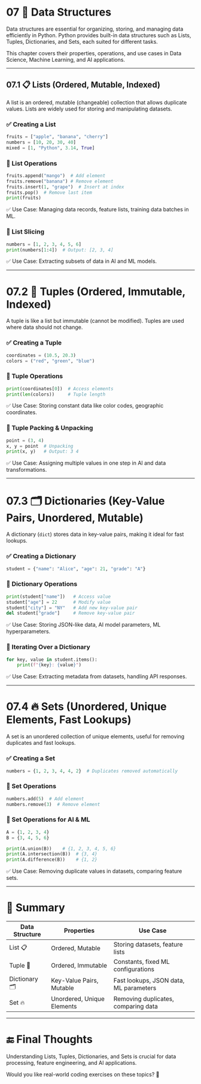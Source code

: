 # 07 🎒 Data Structures  

Data structures are essential for organizing, storing, and managing data efficiently in Python. Python provides built-in data structures such as Lists, Tuples, Dictionaries, and Sets, each suited for different tasks.  

This chapter covers their properties, operations, and use cases in Data Science, Machine Learning, and AI applications.

---

## 07.1 📋 Lists (Ordered, Mutable, Indexed)  

A list is an ordered, mutable (changeable) collection that allows duplicate values. Lists are widely used for storing and manipulating datasets.

### ✅ Creating a List

```python
fruits = ["apple", "banana", "cherry"]
numbers = [10, 20, 30, 40]
mixed = [1, "Python", 3.14, True]
```

### 🔹 List Operations

```python
fruits.append("mango")  # Add element
fruits.remove("banana") # Remove element
fruits.insert(1, "grape")  # Insert at index
fruits.pop()  # Remove last item
print(fruits)
```

✅ Use Case: Managing data records, feature lists, training data batches in ML.

### 🔹 List Slicing

```python
numbers = [1, 2, 3, 4, 5, 6]
print(numbers[1:4])  # Output: [2, 3, 4]
```

✅ Use Case: Extracting subsets of data in AI and ML models.

---

# 07.2 📌 Tuples (Ordered, Immutable, Indexed)  

A tuple is like a list but immutable (cannot be modified). Tuples are used where data should not change.

### ✅ Creating a Tuple

```python
coordinates = (10.5, 20.3)
colors = ("red", "green", "blue")
```

### 🔹 Tuple Operations

```python
print(coordinates[0])  # Access elements
print(len(colors))     # Tuple length
```

✅ Use Case: Storing constant data like color codes, geographic coordinates.

### 🔹 Tuple Packing & Unpacking

```python
point = (3, 4)
x, y = point  # Unpacking
print(x, y)   # Output: 3 4
```

✅ Use Case: Assigning multiple values in one step in AI and data transformations.

---

# 07.3 🗂️ Dictionaries (Key-Value Pairs, Unordered, Mutable)  

A dictionary (`dict`) stores data in key-value pairs, making it ideal for fast lookups.

### ✅ Creating a Dictionary

```python
student = {"name": "Alice", "age": 21, "grade": "A"}
```

### 🔹 Dictionary Operations

```python
print(student["name"])   # Access value
student["age"] = 22      # Modify value
student["city"] = "NY"   # Add new key-value pair
del student["grade"]     # Remove key-value pair
```

✅ Use Case: Storing JSON-like data, AI model parameters, ML hyperparameters.

### 🔹 Iterating Over a Dictionary

```python
for key, value in student.items():
    print(f"{key}: {value}")
```

✅ Use Case: Extracting metadata from datasets, handling API responses.

---

# 07.4 🔥 Sets (Unordered, Unique Elements, Fast Lookups)  

A set is an unordered collection of unique elements, useful for removing duplicates and fast lookups.

### ✅ Creating a Set

```python
numbers = {1, 2, 3, 4, 4, 2}  # Duplicates removed automatically
```

### 🔹 Set Operations

```python
numbers.add(5)  # Add element
numbers.remove(3)  # Remove element
```

### 🔹 Set Operations for AI & ML

```python
A = {1, 2, 3, 4}
B = {3, 4, 5, 6}

print(A.union(B))    # {1, 2, 3, 4, 5, 6}
print(A.intersection(B))  # {3, 4}
print(A.difference(B))    # {1, 2}
```

✅ Use Case: Removing duplicate values in datasets, comparing feature sets.

---

# 🚀 Summary

| Data Structure | Properties | Use Case |
|----------------|--------------|--------------|
| List  📋 | Ordered, Mutable | Storing datasets, feature lists |
| Tuple 📌 | Ordered, Immutable | Constants, fixed ML configurations |
| Dictionary 🗂️ | Key-Value Pairs, Mutable | Fast lookups, JSON data, ML parameters |
| Set 🔥 | Unordered, Unique Elements | Removing duplicates, comparing data |

---

# 🔚 Final Thoughts

Understanding Lists, Tuples, Dictionaries, and Sets is crucial for data processing, feature engineering, and AI applications.

Would you like real-world coding exercises on these topics? 🚀
